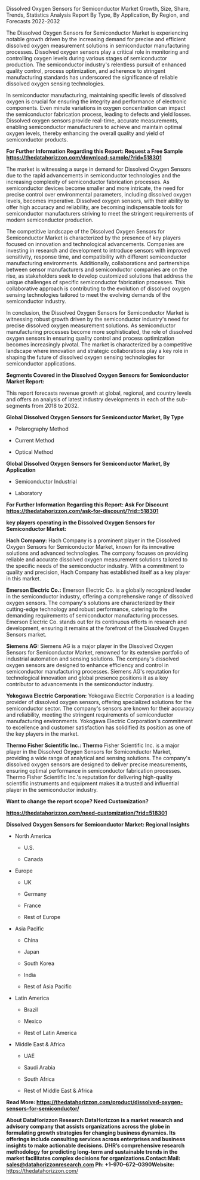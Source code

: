 Dissolved Oxygen Sensors for Semiconductor Market Growth, Size, Share,
Trends, Statistics Analysis Report By Type, By Application, By Region,
and Forecasts 2022-2032

The Dissolved Oxygen Sensors for Semiconductor Market is experiencing
notable growth driven by the increasing demand for precise and efficient
dissolved oxygen measurement solutions in semiconductor manufacturing
processes. Dissolved oxygen sensors play a critical role in monitoring
and controlling oxygen levels during various stages of semiconductor
production. The semiconductor industry's relentless pursuit of enhanced
quality control, process optimization, and adherence to stringent
manufacturing standards has underscored the significance of reliable
dissolved oxygen sensing technologies.

In semiconductor manufacturing, maintaining specific levels of dissolved
oxygen is crucial for ensuring the integrity and performance of
electronic components. Even minute variations in oxygen concentration
can impact the semiconductor fabrication process, leading to defects and
yield losses. Dissolved oxygen sensors provide real-time, accurate
measurements, enabling semiconductor manufacturers to achieve and
maintain optimal oxygen levels, thereby enhancing the overall quality
and yield of semiconductor products.

**For Further Information Regarding this Report: Request a Free Sample
<https://thedatahorizzon.com/download-sample/?rid=518301>**

The market is witnessing a surge in demand for Dissolved Oxygen Sensors
due to the rapid advancements in semiconductor technologies and the
increasing complexity of semiconductor fabrication processes. As
semiconductor devices become smaller and more intricate, the need for
precise control over environmental parameters, including dissolved
oxygen levels, becomes imperative. Dissolved oxygen sensors, with their
ability to offer high accuracy and reliability, are becoming
indispensable tools for semiconductor manufacturers striving to meet the
stringent requirements of modern semiconductor production.

The competitive landscape of the Dissolved Oxygen Sensors for
Semiconductor Market is characterized by the presence of key players
focused on innovation and technological advancements. Companies are
investing in research and development to introduce sensors with improved
sensitivity, response time, and compatibility with different
semiconductor manufacturing environments. Additionally, collaborations
and partnerships between sensor manufacturers and semiconductor
companies are on the rise, as stakeholders seek to develop customized
solutions that address the unique challenges of specific semiconductor
fabrication processes. This collaborative approach is contributing to
the evolution of dissolved oxygen sensing technologies tailored to meet
the evolving demands of the semiconductor industry.

In conclusion, the Dissolved Oxygen Sensors for Semiconductor Market is
witnessing robust growth driven by the semiconductor industry's need for
precise dissolved oxygen measurement solutions. As semiconductor
manufacturing processes become more sophisticated, the role of dissolved
oxygen sensors in ensuring quality control and process optimization
becomes increasingly pivotal. The market is characterized by a
competitive landscape where innovation and strategic collaborations play
a key role in shaping the future of dissolved oxygen sensing
technologies for semiconductor applications.

**Segments Covered in the Dissolved Oxygen Sensors for Semiconductor
Market Report:**

This report forecasts revenue growth at global, regional, and country
levels and offers an analysis of latest industry developments in each of
the sub-segments from 2018 to 2032.

**Global Dissolved Oxygen Sensors for Semiconductor Market, By Type**

-   Polarography Method

-   Current Method

-   Optical Method

**Global Dissolved Oxygen Sensors for Semiconductor Market, By
Application**

-   Semiconductor Industrial

-   Laboratory

**For Further Information Regarding this Report: Ask For Discount
<https://thedatahorizzon.com/ask-for-discount/?rid=518301>**

**key players operating in the Dissolved Oxygen Sensors for
Semiconductor Market:**

**Hach Company:** Hach Company is a prominent player in the Dissolved
Oxygen Sensors for Semiconductor Market, known for its innovative
solutions and advanced technologies. The company focuses on providing
reliable and accurate dissolved oxygen measurement solutions tailored to
the specific needs of the semiconductor industry. With a commitment to
quality and precision, Hach Company has established itself as a key
player in this market.

**Emerson Electric Co.:** Emerson Electric Co. is a globally recognized
leader in the semiconductor industry, offering a comprehensive range of
dissolved oxygen sensors. The company's solutions are characterized by
their cutting-edge technology and robust performance, catering to the
demanding requirements of semiconductor manufacturing processes. Emerson
Electric Co. stands out for its continuous efforts in research and
development, ensuring it remains at the forefront of the Dissolved
Oxygen Sensors market.

**Siemens AG:** Siemens AG is a major player in the Dissolved Oxygen
Sensors for Semiconductor Market, renowned for its extensive portfolio
of industrial automation and sensing solutions. The company's dissolved
oxygen sensors are designed to enhance efficiency and control in
semiconductor manufacturing processes. Siemens AG's reputation for
technological innovation and global presence positions it as a key
contributor to advancements in the semiconductor industry.

**Yokogawa Electric Corporation:** Yokogawa Electric Corporation is a
leading provider of dissolved oxygen sensors, offering specialized
solutions for the semiconductor sector. The company's sensors are known
for their accuracy and reliability, meeting the stringent requirements
of semiconductor manufacturing environments. Yokogawa Electric
Corporation's commitment to excellence and customer satisfaction has
solidified its position as one of the key players in the market.

**Thermo Fisher Scientific Inc.: Thermo** Fisher Scientific Inc. is a
major player in the Dissolved Oxygen Sensors for Semiconductor Market,
providing a wide range of analytical and sensing solutions. The
company's dissolved oxygen sensors are designed to deliver precise
measurements, ensuring optimal performance in semiconductor fabrication
processes. Thermo Fisher Scientific Inc.'s reputation for delivering
high-quality scientific instruments and equipment makes it a trusted and
influential player in the semiconductor industry.

**Want to change the report scope? Need Customization?**

**<https://thedatahorizzon.com/need-customization/?rid=518301>**

**Dissolved Oxygen Sensors for Semiconductor Market: Regional Insights**

-   North America

    -   U.S.

    -   Canada

-   Europe

    -   UK

    -   Germany

    -   France

    -   Rest of Europe

-   Asia Pacific

    -   China

    -   Japan

    -   South Korea

    -   India

    -   Rest of Asia Pacific

-   Latin America

    -   Brazil

    -   Mexico

    -   Rest of Latin America

-   Middle East & Africa

    -   UAE

    -   Saudi Arabia

    -   South Africa

    -   Rest of Middle East & Africa

**Read More:
<https://thedatahorizzon.com/product/dissolved-oxygen-sensors-for-semiconductor/>**

**About DataHorizzon Research:**DataHorizzon is a market research and
advisory company that assists organizations across the globe in
formulating growth strategies for changing business dynamics. Its
offerings include consulting services across enterprises and business
insights to make actionable decisions. DHR’s comprehensive research
methodology for predicting long-term and sustainable trends in the
market facilitates complex decisions for organizations.**Contact:Mail:**
<sales@datahorizzonresearch.com> **Ph:** +1–970–672–0390**Website:**
<https://thedatahorizzon.com/>
